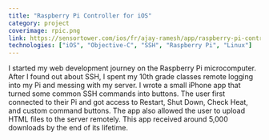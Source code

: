 ```yaml
---
title: "Raspberry Pi Controller for iOS"
category: project
coverimage: rpic.png
link: https://sensortower.com/ios/fr/ajay-ramesh/app/raspberry-pi-controller/661001511
technologies: ["iOS", "Objective-C", "SSH", "Raspberry Pi", "Linux"]
---
```


I started my web development journey on the Raspberry Pi microcomputer. After I found out about SSH, I spent my 10th grade classes remote logging into my Pi and messing with my server. I wrote a small iPhone app that turned some common SSH commands into buttons. The user first connected to their Pi and got access to Restart, Shut Down, Check Heat, and custom command buttons. The app also allowed the user to upload HTML files to the server remotely. This app received around 5,000 downloads by the end of its lifetime.